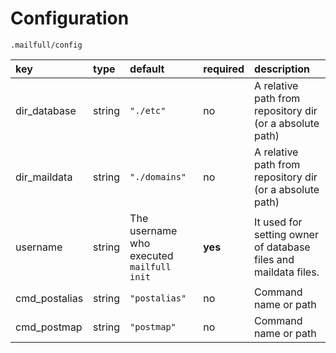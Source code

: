 Configuration
=============

`.mailfull/config`

| key           | type   | default                                   | required | description                                                     |
|:--------------|:-------|:------------------------------------------|:---------|:----------------------------------------------------------------|
| dir_database  | string | `"./etc"`                                 | no       | A relative path from repository dir (or a absolute path)        |
| dir_maildata  | string | `"./domains"`                             | no       | A relative path from repository dir (or a absolute path)        |
| username      | string | The username who executed `mailfull init` | **yes**  | It used for setting owner of database files and maildata files. |
| cmd_postalias | string | `"postalias"`                             | no       | Command name or path                                            |
| cmd_postmap   | string | `"postmap"`                               | no       | Command name or path                                            |
